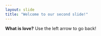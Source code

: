```yaml
---
layout: slide
title: "Welcome to our second slide!"
---
```

**What is love?**
Use the left arrow to go back!
